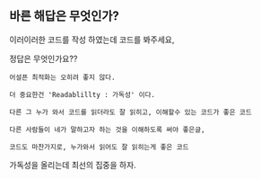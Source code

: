 ## 바른 해답은 무엇인가?
이러이러한 코드를 작성 하였는데 코드를 봐주세요,

정답은 무엇인가요??


```
어설픈 최적화는 오히려 좋지 않다.

더 중요한건 'Readablillty : 가독성' 이다.

다른 그 누가 와서 코드를 읽더라도 잘 읽히고, 이해할수 있는 코드가 좋은 코드
```

```
다른 사람들이 네가 말하고자 하는 것을 이해하도록 써야 좋은글,

코드도 마찬가지로, 누가와서 읽어도 잘 읽히는게 좋은 코드
```
가독성을 올리는데 최선의 집중을 하자.
